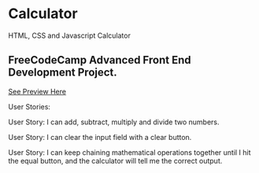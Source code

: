 # Calculator
HTML, CSS and Javascript Calculator 

<h2> FreeCodeCamp Advanced Front End Development Project. </h2>

<a href="https://htmlpreview.github.io/?https://github.com/DevEMCN/Calculator/blob/master/index.html">See Preview Here</a>

User Stories: </br>

User Story: I can add, subtract, multiply and divide two numbers.

User Story: I can clear the input field with a clear button.

User Story: I can keep chaining mathematical operations together until I hit the equal button, and the calculator will tell me the correct output.
